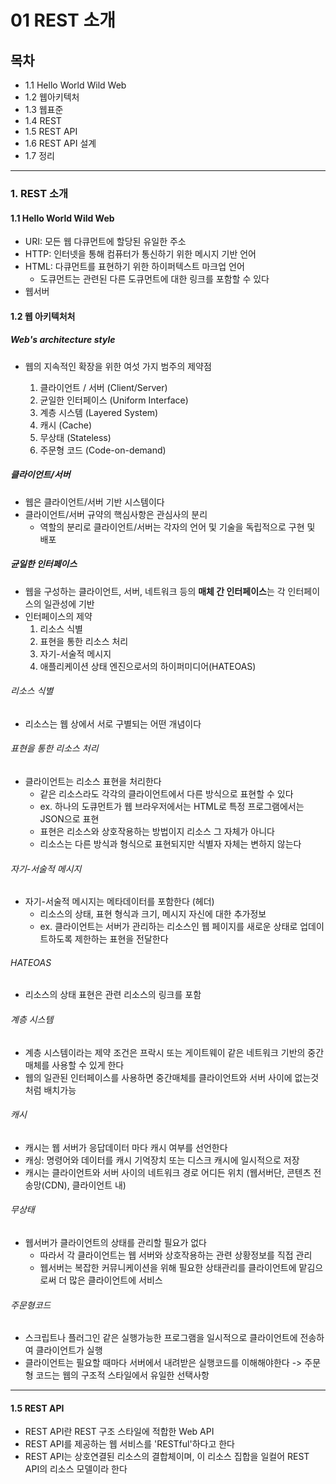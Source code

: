 # 01 REST 소개

## 목차

- 1.1 Hello World Wild Web
- 1.2 웹아키텍처
- 1.3 웹표준
- 1.4 REST
- 1.5 REST API
- 1.6 REST API 설계
- 1.7 정리

---

### 1. REST 소개

#### 1.1 Hello World Wild Web

- URI: 모든 웹 다큐먼트에 할당된 유일한 주소
- HTTP: 인터넷을 통해 컴퓨터가 통신하기 위한 메시지 기반 언어
- HTML: 다큐먼트를 표현하기 위한 하이퍼텍스트 마크업 언어
  - 도큐먼트는 관련된 다른 도큐먼트에 대한 링크를 포함할 수 있다
- 웹서버

#### 1.2 웹 아키텍처처

##### Web's architecture style

- 웹의 지속적인 확장을 위한 여섯 가지 범주의 제약점

  1. 클라이언트 / 서버 (Client/Server)
  2. 균일한 인터페이스 (Uniform Interface)
  3. 계층 시스템 (Layered System)
  4. 캐시 (Cache)
  5. 무상태 (Stateless)
  6. 주문형 코드 (Code-on-demand)

##### 클라이언트/서버

- 웹은 클라이언트/서버 기반 시스템이다
- 클라이언트/서버 규약의 핵심사항은 관심사의 분리
  - 역할의 분리로 클라이언트/서버는 각자의 언어 및 기술을 독립적으로 구현 및 배포

##### 균일한 인터페이스

- 웹을 구성하는 클라이언트, 서버, 네트워크 등의 **매체 간 인터페이스**는 각 인터페이스의 일관성에 기반
- 인터페이스의 제약
  1. 리소스 식별
  2. 표현을 통한 리소스 처리
  3. 자기-서술적 메시지
  4. 애플리케이션 상태 엔진으로서의 하이퍼미디어(HATEOAS)

###### 리소스 식별

- 리소스는 웹 상에서 서로 구별되는 어떤 개념이다

###### 표현을 통한 리소스 처리

- 클라이언트는 리소스 표현을 처리한다
  - 같은 리소스라도 각각의 클라이언트에서 다른 방식으로 표현할 수 있다
  - ex. 하나의 도큐먼트가 웹 브라우저에서는 HTML로 특정 프로그램에서는 JSON으로 표현
  - 표현은 리소스와 상호작용하는 방법이지 리소스 그 자체가 아니다
  - 리소스는 다른 방식과 형식으로 표현되지만 식별자 자체는 변하지 않는다

###### 자기-서술적 메시지

- 자기-서술적 메시지는 메타데이터를 포함한다 (헤더)
  - 리소스의 상태, 표현 형식과 크기, 메시지 자신에 대한 추가정보
  - ex. 클라이언트는 서버가 관리하는 리소스인 웹 페이지를 새로운 상태로 업데이트하도록 제한하는 표현을 전달한다

###### HATEOAS

- 리소스의 상태 표현은 관련 리소스의 링크를 포함

###### 계층 시스템

- 계층 시스템이라는 제약 조건은 프락시 또는 게이트웨이 같은 네트워크 기반의 중간매체를 사용할 수 있게 한다
- 웹의 일관된 인터페이스를 사용하면 중간매체를 클라이언트와 서버 사이에 없는것처럼 배치가능

###### 캐시

- 캐시는 웹 서버가 응답데이터 마다 캐시 여부를 선언한다
- 캐싱: 명령어와 데이터를 캐시 기억장치 또는 디스크 캐시에 일시적으로 저장
- 캐시는 클라이언트와 서버 사이의 네트워크 경로 어디든 위치 (웹서버단, 콘텐츠 전송망(CDN), 클라이언트 내)

###### 무상태

- 웹서버가 클라이언트의 상태를 관리할 필요가 없다
  - 따라서 각 클라이언트는 웹 서버와 상호작용하는 관련 상황정보를 직접 관리
  - 웹서버는 복잡한 커뮤니케이션을 위해 필요한 상태관리를 클라이언트에 맡김으로써 더 많은 클라이언트에 서비스

###### 주문형코드

- 스크립트나 플러그인 같은 실행가능한 프로그램을 일시적으로 클라이언트에 전송하여 클라이언트가 실행
- 클라이언트는 필요할 때마다 서버에서 내려받은 실행코드를 이해해야한다 -> 주문형 코드는 웹의 구조적 스타일에서 유일한 선택사항

---

#### 1.5 REST API

- REST API란 REST 구조 스타일에 적합한 Web API
- REST API를 제공하는 웹 서비스를 'RESTful'하다고 한다
- REST API는 상호연결된 리소스의 결합체이며, 이 리소스 집합을 일컬어 REST API의 리소스 모델이라 한다

